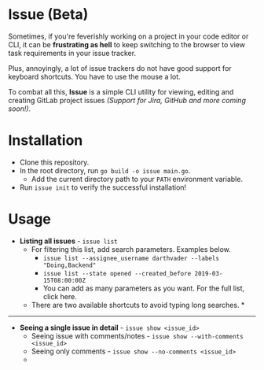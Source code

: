 # Issue (Beta)
Sometimes, if you're feverishly working on a project in your code editor or CLI, it can be **frustrating as hell** to keep switching to the browser to view task requirements in your issue tracker.

Plus, annoyingly, a lot of issue trackers do not have good support for keyboard shortcuts. You have to use the mouse a lot.

To combat all this, **Issue** is a simple CLI utility for viewing, editing and creating GitLab project issues _(Support for Jira, GitHub and more coming soon!)_.

# Installation
* Clone this repository.
* In the root directory, run `go build -o issue main.go`.
    * Add the current directory path to your `PATH` environment variable.
* Run `issue init` to verify the successful installation!

# Usage
* **Listing all issues** - `issue list`
   * For filtering this list, add search parameters. Examples below.
      * `issue list --assignee_username darthvader --labels "Doing,Backend"`
      * `issue list --state opened --created_before 2019-03-15T08:00:00Z`
      * You can add as many parameters as you want. For the full list, click here.
   * There are two available shortcuts to avoid typing long searches.
      * 
------------
* **Seeing a single issue in detail** - `issue show <issue_id>`
   * Seeing issue with comments/notes - `issue show --with-comments <issue_id>`
   * Seeing only comments - `issue show --no-comments <issue_id>`
   * 
